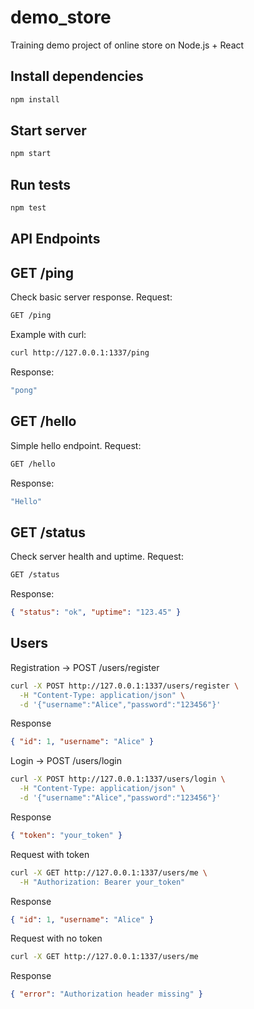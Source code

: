# demo_store
Training demo project of online store on Node.js + React

## Install dependencies
```bash
npm install
```
## Start server
```bash
npm start
```
## Run tests
```bash
npm test
```

## API Endpoints

## GET /ping
Check basic server response.
Request:
```bash
GET /ping
```
Example with curl:
```bash
curl http://127.0.0.1:1337/ping
```
Response:
```bash
"pong"
```

## GET /hello
Simple hello endpoint.
Request:
```bash
GET /hello
```
Response:
```bash
"Hello"
```

## GET /status
Check server health and uptime.
Request:
```bash
GET /status
```
Response:
```json
{ "status": "ok", "uptime": "123.45" }
```

## Users

Registration → POST /users/register
```bash
curl -X POST http://127.0.0.1:1337/users/register \
  -H "Content-Type: application/json" \
  -d '{"username":"Alice","password":"123456"}'
```
Response
```json
{ "id": 1, "username": "Alice" }
```
Login → POST /users/login
```bash
curl -X POST http://127.0.0.1:1337/users/login \
  -H "Content-Type: application/json" \
  -d '{"username":"Alice","password":"123456"}'
```
Response
```json
{ "token": "your_token" }
```
Request with token
```bash
curl -X GET http://127.0.0.1:1337/users/me \
  -H "Authorization: Bearer your_token"
```
Response
```json
{ "id": 1, "username": "Alice" }
```
Request with no token
```bash
curl -X GET http://127.0.0.1:1337/users/me
```
Response
```json
{ "error": "Authorization header missing" }
```